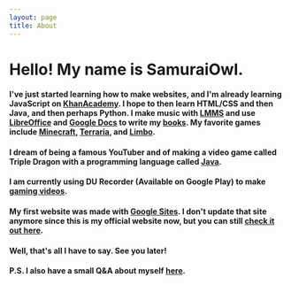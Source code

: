 ```yaml
---
layout: page
title: About
---
```


<h1>Hello! My name is SamuraiOwl.</h1>

#### I've just started learning how to make websites, and I'm already learning JavaScript on [KhanAcademy](https://www.khanacademy.org/). I hope to then learn HTML/CSS and then Java, and then perhaps Python. I make music with [LMMS](https://lmms.io/) and use [LibreOffice](https://www.libreoffice.org/) and [Google Docs](https://docs.google.com) to write my [books](https://samuraiowl.github.io/books). My favorite games include [Minecraft](https://minecraft.net/en-us), [Terraria](http://terraria.org/), and [Limbo](http://www.playdead.com/games/limbo/).
#### I dream of being a famous YouTuber and of making a video game called Triple Dragon with a programming language called [Java](https://java.com/en/).
#### I am currently using DU Recorder (Available on Google Play) to make [gaming videos](samuraiowl.github.io/videos.html/gaming_videos.html).
#### My first website was made with [Google Sites](https://sites.google.com). I don't update that site anymore since this is my official website now,  but you can still [check it out here](https://sites.google.com/view/samuraiowl).
#### Well, that's all I have to say. See you later!
#### P.S. I also have a small Q&A  about myself [here](https://samuraiowl.github.io/q&a).
